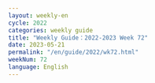 ```yaml
---
layout: weekly-en
cycle: 2022
categories: weekly guide
title: "Weekly Guide：2022-2023 Week 72"
date: 2023-05-21
permalink: "/en/guide/2022/wk72.html"
weekNum: 72
language: English
---
```

